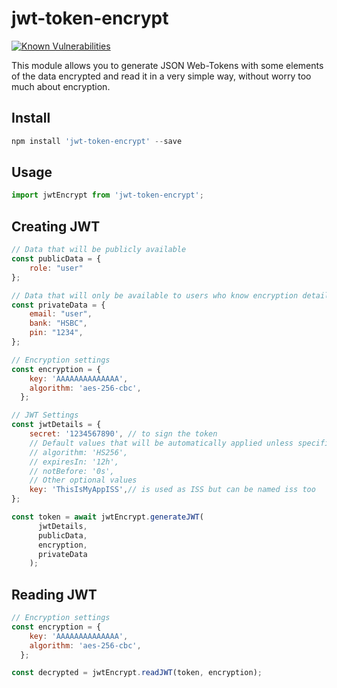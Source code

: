 # jwt-token-encrypt

[![Known Vulnerabilities](https://snyk.io/test/github/kmokrzycki/jwt-token-encrypt/badge.svg?targetFile=package.json)](https://snyk.io/test/github/kmokrzycki/jwt-token-encrypt?targetFile=package.json)

This module allows you to generate JSON Web-Tokens with some elements of the data encrypted and read it in a very simple way, without worry too much about encryption.

## Install
```javascript
npm install 'jwt-token-encrypt' --save
```

## Usage
```javascript
import jwtEncrypt from 'jwt-token-encrypt';
```

## Creating JWT

```javascript
// Data that will be publicly available
const publicData = {
    role: "user"
};

// Data that will only be available to users who know encryption details.
const privateData = {
    email: "user",
    bank: "HSBC",
    pin: "1234",
};

// Encryption settings
const encryption = {
    key: 'AAAAAAAAAAAAAA',
    algorithm: 'aes-256-cbc',
  };

// JWT Settings
const jwtDetails = {
    secret: '1234567890', // to sign the token
    // Default values that will be automatically applied unless specified.
    // algorithm: 'HS256',
    // expiresIn: '12h',
    // notBefore: '0s',
    // Other optional values
    key: 'ThisIsMyAppISS',// is used as ISS but can be named iss too
};

const token = await jwtEncrypt.generateJWT(
      jwtDetails,
      publicData,
      encryption,
      privateData
    );
```

## Reading JWT

``` javascript
// Encryption settings
const encryption = {
    key: 'AAAAAAAAAAAAAA',
    algorithm: 'aes-256-cbc',
  };

const decrypted = jwtEncrypt.readJWT(token, encryption);

 ```

